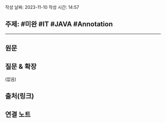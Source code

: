 작성 날짜: 2023-11-10
작성 시간: 14:57

## 주제: #미완 #IT #JAVA #Annotation

----
## 원문


## 질문 & 확장

(없음)

## 출처(링크)


## 연결 노트










